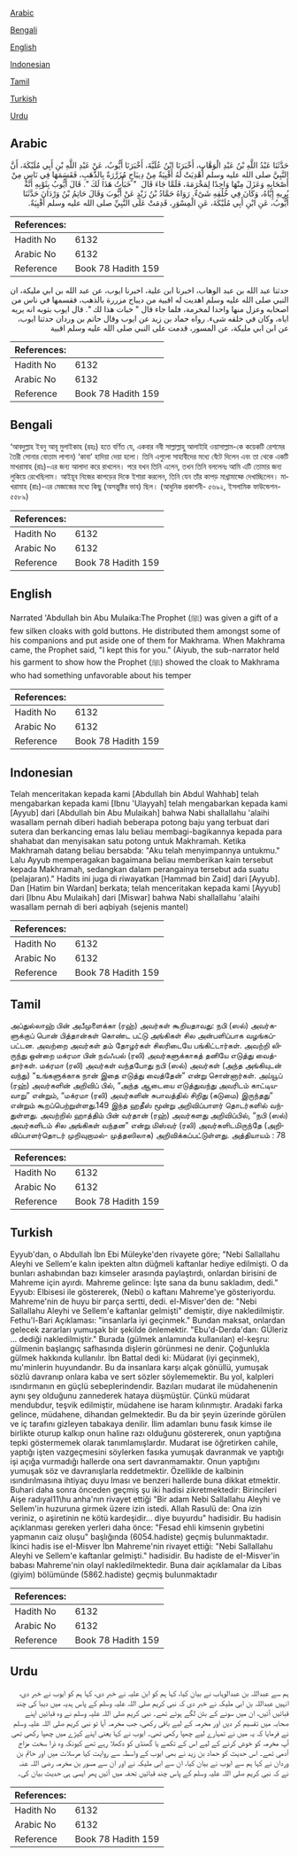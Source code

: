 [Arabic](#arabic)

[Bengali](#bengali)

[English](#english)

[Indonesian](#indonesian)

[Tamil](#tamil)

[Turkish](#turkish)

[Urdu](#urdu)

## Arabic


<div dir="rtl" lang="ar" style={{fontSize:'larger',backgroundColor:'#f8f9fa',padding:20}}>
حَدَّثَنَا عَبْدُ اللَّهِ بْنُ عَبْدِ الْوَهَّابِ، أَخْبَرَنَا ابْنُ عُلَيَّةَ، أَخْبَرَنَا أَيُّوبُ، عَنْ عَبْدِ اللَّهِ بْنِ أَبِي مُلَيْكَةَ، أَنَّ النَّبِيَّ صلى الله عليه وسلم أُهْدِيَتْ لَهُ أَقْبِيَةٌ مِنْ دِيبَاجٍ مُزَرَّرَةٌ بِالذَّهَبِ، فَقَسَمَهَا فِي نَاسٍ مِنْ أَصْحَابِهِ وَعَزَلَ مِنْهَا وَاحِدًا لِمَخْرَمَةَ، فَلَمَّا جَاءَ قَالَ ‏ "‏ خَبَأْتُ هَذَا لَكَ ‏"‏‏.‏ قَالَ أَيُّوبُ بِثَوْبِهِ أَنَّهُ يُرِيهِ إِيَّاهُ، وَكَانَ فِي خُلُقِهِ شَىْءٌ‏.‏ رَوَاهُ حَمَّادُ بْنُ زَيْدٍ عَنْ أَيُّوبَ وَقَالَ حَاتِمُ بْنُ وَرْدَانَ حَدَّثَنَا أَيُّوبُ، عَنِ ابْنِ أَبِي مُلَيْكَةَ، عَنِ الْمِسْوَرِ، قَدِمَتْ عَلَى النَّبِيِّ صلى الله عليه وسلم أَقْبِيَةٌ‏.‏
</div>
<div style={{backgroundColor:'#f8f9fa',padding:20, marginBottom: 10}}><table> <thead> <tr> <th>References:</th> <th></th> </tr> </thead> <tbody><tr><td>Hadith No</td><td>6132</td></tr><tr><td>Arabic No</td><td>6132</td></tr><tr><td>Reference</td><td>Book 78 Hadith 159</td></tr></tbody></table></div>


<div dir="rtl" lang="ar" style={{fontSize:'larger',backgroundColor:'#f8f9fa',padding:20}}>
حدثنا عبد الله بن عبد الوهاب، اخبرنا ابن علية، اخبرنا ايوب، عن عبد الله بن ابي مليكة، ان النبي صلى الله عليه وسلم اهديت له اقبية من ديباج مزررة بالذهب، فقسمها في ناس من اصحابه وعزل منها واحدا لمخرمة، فلما جاء قال " خبات هذا لك ". قال ايوب بثوبه انه يريه اياه، وكان في خلقه شىء. رواه حماد بن زيد عن ايوب وقال حاتم بن وردان حدثنا ايوب، عن ابن ابي مليكة، عن المسور، قدمت على النبي صلى الله عليه وسلم اقبية
</div>
<div style={{backgroundColor:'#f8f9fa',padding:20, marginBottom: 10}}><table> <thead> <tr> <th>References:</th> <th></th> </tr> </thead> <tbody><tr><td>Hadith No</td><td>6132</td></tr><tr><td>Arabic No</td><td>6132</td></tr><tr><td>Reference</td><td>Book 78 Hadith 159</td></tr></tbody></table></div>

## Bengali


<div dir="ltr" lang="bn" style={{fontSize:'larger',backgroundColor:'#f8f9fa',padding:20}}>
‘আবদুল্লাহ ইবনু আবূ মুলাইকাহ (রহঃ) হতে বর্ণিত যে, একবার নবী সাল্লাল্লাহু আলাইহি ওয়াসাল্লাম-কে কয়েকটি রেশমের তৈরী সোনার বোতাম লাগান) ‘কাবা’ হাদিয়া দেয়া হলো। তিনি এগুলো সাহাবীদের মধ্যে বেঁটে দিলেন এবং তা থেকে একটি মাখরামাহ (রাঃ)-এর জন্য আলাদা করে রাখলেন। পরে যখন তিনি এলেন, তখন তিনি বললেনঃ আমি এটি তোমার জন্য লুকিয়ে রেখেছিলাম। আইয়ূব নিজের কাপড়ের দিকে ইশারা করলেন, তিনি যেন তাঁর কাপড় মাখ্রামাহ্কে দেখাচ্ছিলেন। মাখরামাহ (রাঃ)-এর মেজাজের মধ্যে কিছু (অসন্তুষ্টির ভাব) ছিল। (আধুনিক প্রকাশনী- ৫৬৯২, ইসলামিক ফাউন্ডেশন- ৫৫৮৯)
</div>
<div style={{backgroundColor:'#f8f9fa',padding:20, marginBottom: 10}}><table> <thead> <tr> <th>References:</th> <th></th> </tr> </thead> <tbody><tr><td>Hadith No</td><td>6132</td></tr><tr><td>Arabic No</td><td>6132</td></tr><tr><td>Reference</td><td>Book 78 Hadith 159</td></tr></tbody></table></div>

## English


<div dir="ltr" lang="en" style={{fontSize:'larger',backgroundColor:'#f8f9fa',padding:20}}>
Narrated 'Abdullah bin Abu Mulaika:The Prophet (ﷺ) was given a gift of a few silken cloaks with gold buttons. He distributed them amongst some of his companions and put aside one of them for Makhrama. When Makhrama came, the Prophet said, "I kept this for you." (Aiyub, the sub-narrator held his garment to show how the Prophet (ﷺ) showed the cloak to Makhrama who had something unfavorable about his temper
</div>
<div style={{backgroundColor:'#f8f9fa',padding:20, marginBottom: 10}}><table> <thead> <tr> <th>References:</th> <th></th> </tr> </thead> <tbody><tr><td>Hadith No</td><td>6132</td></tr><tr><td>Arabic No</td><td>6132</td></tr><tr><td>Reference</td><td>Book 78 Hadith 159</td></tr></tbody></table></div>

## Indonesian


<div dir="ltr" lang="id" style={{fontSize:'larger',backgroundColor:'#f8f9fa',padding:20}}>
Telah menceritakan kepada kami [Abdullah bin Abdul Wahhab] telah mengabarkan kepada kami [Ibnu 'Ulayyah] telah mengabarkan kepada kami [Ayyub] dari [Abdullah bin Abu Mulaikah] bahwa Nabi shallallahu 'alaihi wasallam pernah diberi hadiah beberapa potong baju yang terbuat dari sutera dan berkancing emas lalu beliau membagi-bagikannya kepada para shahabat dan menyisakan satu potong untuk Makhramah. Ketika Makhramah datang beliau bersabda: "Aku telah menyimpannya untukmu." Lalu Ayyub memperagakan bagaimana beliau memberikan kain tersebut kepada Makhramah, sedangkan dalam perangainya tersebut ada suatu (pelajaran)." Hadits ini juga di riwayatkan [Hammad bin Zaid] dari [Ayyub]. Dan [Hatim bin Wardan] berkata; telah menceritakan kepada kami [Ayyub] dari [Ibnu Abu Mulaikah] dari [Miswar] bahwa Nabi shallallahu 'alaihi wasallam pernah di beri aqbiyah (sejenis mantel)
</div>
<div style={{backgroundColor:'#f8f9fa',padding:20, marginBottom: 10}}><table> <thead> <tr> <th>References:</th> <th></th> </tr> </thead> <tbody><tr><td>Hadith No</td><td>6132</td></tr><tr><td>Arabic No</td><td>6132</td></tr><tr><td>Reference</td><td>Book 78 Hadith 159</td></tr></tbody></table></div>

## Tamil


<div dir="ltr" lang="ta" style={{fontSize:'larger',backgroundColor:'#f8f9fa',padding:20}}>
அப்துல்லாஹ் பின் அபீமுளைக்கா (ரஹ்) அவர்கள் கூறியதாவது: நபி (ஸல்) அவர்களுக்குப் பொன் பித்தான்கள் கொண்ட பட்டு அங்கிகள் சில அன்பளிப்பாக வழங்கப்பட்டன. அவற்றை அவர்கள் தம் தோழர்கள் சிலரிடையே பங்கிட்டார்கள். அவற்றி லிருந்து ஒன்றை மக்ரமா பின் நவ்ஃபல் (ரலி) அவர்களுக்காகத் தனியே எடுத்து வைத்தார்கள். மக்ரமா (ரலி) அவர்கள் வந்தபோது நபி (ஸல்) அவர்கள் (அந்த அங்கியுடன் வந்து) “உங்களுக்காக நான் இதை எடுத்து வைத்தேன்” என்று சொன்னார்கள். அய்யூப் (ரஹ்) அவர்களின் அறிவிப் பில், “அந்த ஆடையை எடுத்துவந்து அவரிடம் காட்டியவாறு” என்றும், “மக்ரமா (ரலி) அவர்களின் சுபாவத்தில் சிறிது (கடுமை) இருந்தது” என்றும் கூறப்பெற்றுள்ளது.149 இந்த ஹதீஸ் மூன்று அறிவிப்பாளர் தொடர்களில் வந்துள்ளது. அவற்றில் ஹாத்திம் பின் வர்தான் (ரஹ்) அவர்களது அறிவிப்பில், “நபி (ஸல்) அவர்களிடம் சில அங்கிகள் வந்தன” என்று மிஸ்வர் (ரலி) அவர்களிடமிருந்தே (அறிவிப்பாளர்தொடர் முறிவுறாமல்- முத்தஸிலாக) அறிவிக்கப்பட்டுள்ளது. அத்தியாயம் : 78
</div>
<div style={{backgroundColor:'#f8f9fa',padding:20, marginBottom: 10}}><table> <thead> <tr> <th>References:</th> <th></th> </tr> </thead> <tbody><tr><td>Hadith No</td><td>6132</td></tr><tr><td>Arabic No</td><td>6132</td></tr><tr><td>Reference</td><td>Book 78 Hadith 159</td></tr></tbody></table></div>

## Turkish


<div dir="ltr" lang="tr" style={{fontSize:'larger',backgroundColor:'#f8f9fa',padding:20}}>
Eyyub'dan, o Abdullah İbn Ebi Müleyke'den rivayete göre; "Nebi Sallallahu Aleyhi ve Sellem'e kalın ipekten altın düğmeli kaftanlar hediye edilmişti. O da bunları ashabından bazı kimseler arasında paylaştırdı, onlardan birisini de Mahreme için ayırdı. Mahreme gelince: İşte sana da bunu sakladım, dedi." Eyyub: Elbisesi ile göstererek, (Nebi) o kaftanı Mahreme'ye gösteriyordu. Mahreme'nin de huyu bir parça sertti, dedi. el-Misver'den de: "Nebi Sallallahu Aleyhi ve Sellem'e kaftanlar gelmişti" demiştir, diye nakledilmiştir. Fethu'l-Bari Açıklaması: "insanlarla iyi geçinmek." Bundan maksat, onlardan gelecek zararları yumuşak bir şekilde önlemektir. "Ebu'd-Derda'dan: GÜleriz ... dediği nakledilmiştir." Burada (gülmek anlamında kullanılan) el-keşru: gülmenin başlangıç safhasında dişlerin görünmesi ne denir. Çoğunlukla gülmek hakkında kullanılır. İbn Battal dedi ki: Müdarat (iyi geçinmek), mu'minlerin huyundandır. Bu da insanlara karşı alçak gönüllü, yumuşak sözlü davranıp onlara kaba ve sert sözler söyIememektir. Bu yoI, kaIpIeri ısındırmanın en güçIü sebepIerindendir. Bazıları mudarat ile müdahenenin aynı şey oIduğunu zannederek hataya düşmüştür. Çünkü müdarat mendubdur, teşvik edilmiştir, müdahene ise haram kıIınmıştır. Aradaki farka gelince, müdahene, dihandan geImektedir. Bu da bir şeyin üzerinde görüIen ve iç tarafını gizIeyen tabakaya denilir. İlim adamIarı bunu fasık kimse ile birlikte oturup kaIkıp onun haline razı oIduğunu göstererek, onun yaptığına tepki göstermemek oIarak tanımIamışIardır. Mudarat ise öğretirken cahile, yaptığı işten vazgeçmesini söyIerken fasıka yumuşak davranmak ve yaptığı işi açığa vurmadığı hallerde ona sert davranmamaktır. Onun yaptığını yumuşak söz ve davranışIarla reddetmektir. ÖzellikIe de kaIbinin ısındırıImasına ihtiyaç duyu Iması ve benzeri hallerde buna dikkat etmektir. Buhari daha sonra önceden geçmiş şu iki hadisi zikretmektedir: Birincileri Aişe radıyal11\hu anha'nın rivayet ettiği "Bir adam Nebi Sallallahu Aleyhi ve Sellem'in huzuruna girmek üzere izin istedi. AIIah RasuIü de: Ona izin veriniz, o aşiretinin ne kötü kardeşidir... diye buyurdu" hadisidir. Bu hadisin açıkIanması gereken yerIeri daha önce: "Fesad ehIi kimsenin gıybetini yapmanın caiz oluşu" başlığında (6054.hadiste) geçmiş buIunmaktadır. İkinci hadis ise eI-Misver İbn Mahreme'nin rivayet ettiği: "Nebi Sallallahu Aleyhi ve Sellem'e kaftanIar geImişti." hadisidir. Bu hadiste de eI-Misver'in babası Mahreme'nin oIayl nakIedilmektedir. Buna dair açıkIamaIar da Libas (giyim) böIümünde (5862.hadiste) geçmiş buIunmaktadır
</div>
<div style={{backgroundColor:'#f8f9fa',padding:20, marginBottom: 10}}><table> <thead> <tr> <th>References:</th> <th></th> </tr> </thead> <tbody><tr><td>Hadith No</td><td>6132</td></tr><tr><td>Arabic No</td><td>6132</td></tr><tr><td>Reference</td><td>Book 78 Hadith 159</td></tr></tbody></table></div>

## Urdu


<div dir="rtl" lang="ur" style={{fontSize:'larger',backgroundColor:'#f8f9fa',padding:20}}>
ہم سے عبداللہ بن عبدالوہاب نے بیان کیا، کہا ہم کو ابن علیہ نے خبر دی، کہا ہم کو ایوب نے خبر دی، انہیں عبداللہ بن ابی ملیکہ نے خبر دی کہ نبی کریم صلی اللہ علیہ وسلم کے پاس ہدیہ میں دیبا کی چند قبائیں آئیں، ان میں سونے کے بٹن لگے ہوئے تھے۔ نبی کریم صلی اللہ علیہ وسلم نے وہ قبائیں اپنے صحابہ میں تقسیم کر دیں اور مخرمہ کے لیے باقی رکھی، جب مخرمہ آیا تو نبی کریم صلی اللہ علیہ وسلم نے فرمایا کہ یہ میں نے تمہارے لیے چھپا رکھی تھی۔ ایوب نے کہا یعنی اپنے کپڑے میں چھپا رکھی تھی آپ مخرمہ کو خوش کرنے کے لیے اس کے تکمے یا گھنڈی کو دکھلا رہے تھے کیونکہ وہ ذرا سخت مزاج آدمی تھے۔ اس حدیث کو حماد بن زید نے بھی ایوب کے واسطہ سے روایت کیا مرسلات میں اور حاتم بن وردان نے کہا ہم سے ایوب نے بیان کیا، ان سے ابی ملیکہ نے اور ان سے مسور بن مخرمہ رضی اللہ عنہ نے کہ نبی کریم صلی اللہ علیہ وسلم کے پاس چند قبائیں تحفہ میں آئیں پھر ایسی ہی حدیث بیان کی۔
</div>
<div style={{backgroundColor:'#f8f9fa',padding:20, marginBottom: 10}}><table> <thead> <tr> <th>References:</th> <th></th> </tr> </thead> <tbody><tr><td>Hadith No</td><td>6132</td></tr><tr><td>Arabic No</td><td>6132</td></tr><tr><td>Reference</td><td>Book 78 Hadith 159</td></tr></tbody></table></div>
